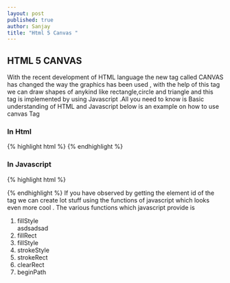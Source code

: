 ```yaml
---
layout: post
published: true
author: Sanjay
title: "Html 5 Canvas "
---
```



## HTML 5 CANVAS
With the recent development of HTML language  the new tag called CANVAS has changed the way the graphics has been used , with the help of this tag we can draw shapes of anykind like rectangle,circle and triangle and this tag is implemented by using Javascript .All you need to know is Basic understanding of HTML and Javascript below is an example on how to use canvas Tag 

### In Html 
{% highlight html %}
<canvas id="myCanvas" width="200" height="100" >
</canvas>
{% endhighlight %}
### In Javascript
{% highlight html %}
<script>
var c = document.getElementById("myCanvas");
var ctx = c.getContext("2d");
ctx.fillStyle = "yellow";
ctx.fillRect(0,0,150,75);
</script>
{% endhighlight %}
If you have observed by getting the element id of the tag we can create lot stuff using the functions of javascript which looks even more cool .
The various functions which javascript provide is 
<ol>
<li>fillStyle</li> asdsadsad
<li>fillRect</li>
<li>fillStyle</li>
<li>strokeStyle</li>
<li>strokeRect</li>
<li>clearRect</li>
<li>beginPath</li>
</ol>


